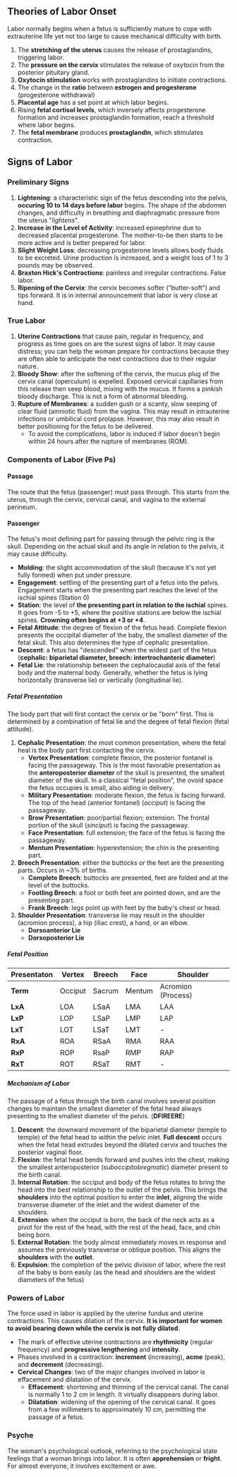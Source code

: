 ## Theories of Labor Onset
Labor normally begins when a fetus is sufficiently mature to cope with extrauterine life yet not too large to cause mechanical difficulty with birth.
1. The **stretching of the uterus** causes the release of prostaglandins, triggering labor.
2. The **pressure on the cervix** stimulates the release of oxytocin from the posterior pituitary gland.
3. **Oxytocin stimulation** works with prostaglandins to initiate contractions.
4. The change in the **ratio** between **estrogen and progesterone** (progesterone withdrawal)
5. **Placental age** has a set point at which labor begins.
6. Rising **fetal cortisol levels**, which inversely affects progesterone formation and increases prostaglandin formation, reach a threshold where labor begins.
7. The **fetal membrane** produces **prostaglandin**, which stimulates contraction.
## Signs of Labor
### Preliminary Signs
1. **Lightening**: a characteristic sign of the fetus descending into the pelvis, **occuring 10 to 14 days before labor** begins. The shape of the abdomen changes, and difficulty in breathing and diaphragmatic pressure from the uterus "*lightens*".
2. **Increase in the Level of Activity**: increased epinephrine due to decreased placental progesterone. The mother-to-be then starts to be more active and is better prepared for labor.
3. **Slight Weight Loss**: decreasing progesterone levels allows body fluids to be excreted. Urine production is increased, and a weight loss of 1 to 3 pounds may be observed.
4. **Braxton Hick's Contractions**: painless and irregular contractions. False labor.
5. **Ripening of the Cervix**: the cervix becomes softer ("butter-soft") and tips forward. It is in internal announcement that labor is very close at hand.
### True Labor
1. **Uterine Contractions** that cause pain, regular in frequency, and progress as time goes on are the surest signs of labor. It may cause distress; you can help the woman prepare for contractions because they are often able to anticipate the next contractions due to their regular nature.
2. **Bloody Show**: after the softening of the cervix, the mucus plug of the cervix canal (operculum) is expelled. Exposed cervical capillaries from this release then seep blood, mixing with the mucus. It forms a pinkish bloody discharge. This is not a form of abnormal bleeding.
3. **Rupture of Membranes**: a sudden gush or a scanty, slow seeping of clear fluid (amniotic fluid) from the vagina. This may result in intrauterine infections or umbilical cord prolapse. However, this may also result in better positioning for the fetus to be delivered.
	- To avoid the complications, labor is induced if labor doesn't begin within 24 hours after the rupture of membranes (ROM).
### Components of Labor (Five Ps)
#### Passage
The route that the fetus (passenger) must pass through. This starts from the uterus, through the cervix, cervical canal, and vagina to the external perineum.
#### Passenger
The fetus's most defining part for passing through the pelvic ring is the skull. Depending on the actual skull and its angle in relation to the pelvis, it may cause difficulty.
- **Molding**: the slight accommodation of the skull (because it's not yet fully formed) when put under pressure.
- **Engagement**: settling of the presenting part of a fetus into the pelvis. Engagement starts when the presenting part reaches the level of the ischial spines (Station 0)
- **Station**: the level of **the presenting part in relation to the ischial** spines. It goes from -5 to +5, where the positive stations are below the ischial spines. **Crowning often begins at +3 or +4**.
- **Fetal Attitude**: the degree of flexion of the fetus head. Complete flexion presents the occipital diameter of the baby, the smallest diameter of the fetal skull. This also determines the type of cephalic presentation.
- **Descent**: a fetus has "descended" when the widest part of the fetus (**cephalic: biparietal diameter, breech: intertrochanteric diameter**)
- **Fetal Lie**: the relationship between the cephalocaudal axis of the fetal body and the maternal body. Generally, whether the fetus is lying horizontally (transverse lie) or vertically (longitudinal lie).
##### Fetal Presentation
The body part that will first contact the cervix or be "born" first. This is determined by a combination of fetal lie and the degree of fetal flexion (fetal attitude).
1. **Cephalic Presentation**: the most common presentation, where the fetal heal is the body part first contacting the cervix.
	- **Vertex Presentation**: complete flexion, the posterior fontanel is facing the passageway. This is the most favorable presentation as the **anteroposterior diameter** of the skull is presented, the smallest diameter of the skull. In a classical "fetal position", the ovoid space the fetus occupies is small, also aiding in delivery.
	- **Military Presentation**: moderate flexion, the fetus is facing forward. The top of the head (anterior fontanel) (*occiput*) is facing the passageway.
	- **Brow Presentation**: poor/partial flexion; extension. The frontal portion of the skull (*sinciput*) is facing the passageway.
	- **Face Presentation**: full extension; the face of the fetus is facing the passageway.
	- **Mentum Presentation**: hyperextension; the chin is the presenting part.
2. **Breech Presentation**: either the buttocks or the feet are the presenting parts. Occurs in ~3% of births.
	- **Complete Breech**: buttocks are presented, feet are folded and at the level of the buttocks.
	- **Footling Breech**: a foot or both feet are pointed down, and are the presenting part.
	- **Frank Breech**: legs point up with feet by the baby's chest or head.
3. **Shoulder Presentation**: transverse lie may result in the shoulder (acromion process), a hip (iliac crest), a hand, or an elbow.
	- **Dorsoanterior Lie**
	- **Dorsoposterior Lie**
##### Fetal Position
|**Presentaton**|Vertex|Breech|Face|Shoulder|
|-|-|-|-|-|
|**Term**|Occiput|Sacrum|Mentum|Acromion (Process)|
|**LxA**|LOA|LSaA|LMA|LAA|
|**LxP**|LOP|LSaP|LMP|LAP|
|**LxT**|LOT|LSaT|LMT|-|
|**RxA**|ROA|RSaA|RMA|RAA|
|**RxP**|ROP|RsaP|RMP|RAP|
|**RxT**|ROT|RSaT|RMT|-|
##### Mechanism of Labor
The passage of a fetus through the birth canal involves several position changes to maintain the smallest diameter of the fetal head always presenting to the smallest diameter of the pelvis. (**DFIREERE**)
1. **Descent**: the downward movement of the biparietal diameter (temple to temple) of the fetal head to within the pelvic inlet. **Full descent** occurs when the fetal head extrudes beyond the dilated cervix and touches the posterior vaginal floor.
2. **Flexion**: the fetal head bends forward and pushes into the chest, making the smallest anteroposterior (*suboccipitobregmatic*) diameter present to the birth canal.
3. **Internal Rotation**: the occiput and body of the fetus rotates to bring the head into the best relationship to the outlet of the pelvis. This brings the **shoulders** into the optimal position to enter the **inlet**, aligning the wide transverse diameter of the inlet and the widest diameter of the shoulders.
4. **Extension**: when the occiput is born, the back of the neck acts as a pivot for the rest of the head, with the rest of the head, face, and chin being born.
5. **External Rotation**: the body almost immediately moves in response and assumes the previously transverse or oblique position. This aligns the **shoulders** with the **outlet**.
6. **Expulsion**: the completion of the pelvic division of labor, where the rest of the baby is born easily (as the head and shoulders are the widest diameters of the fetus)
### Powers of Labor
The force used in labor is applied by the uterine fundus and uterine contractions. This causes dilation of the cervix. **It is important for women to avoid bearing down while the cervix is not fully dilated**.
- The mark of effective uterine contractions are **rhythmicity** (regular frequency) and **progressive lengthening** and **intensity**.
- Phases involved in a contraction: **increment** (increasing), **acme** (peak), and **decrement** (decreasing).
- **Cervical Changes**: two of the major changes involved in labor is effacement and dilatation of the cervix.
	- **Effacement**: shortening and thinning of the cervical canal. The canal is normally 1 to 2 cm in length. It virtually disappears during labor.
	- **Dilatation**: widening of the opening of the cervical canal. It goes from a few millimeters to approximately 10 cm, permitting the passage of a fetus.
### Psyche
The woman's psychological outlook, referring to the psychological state feelings that a woman brings into labor. It is often **apprehension** or **fright**. For almost everyone, it involves excitement or awe.